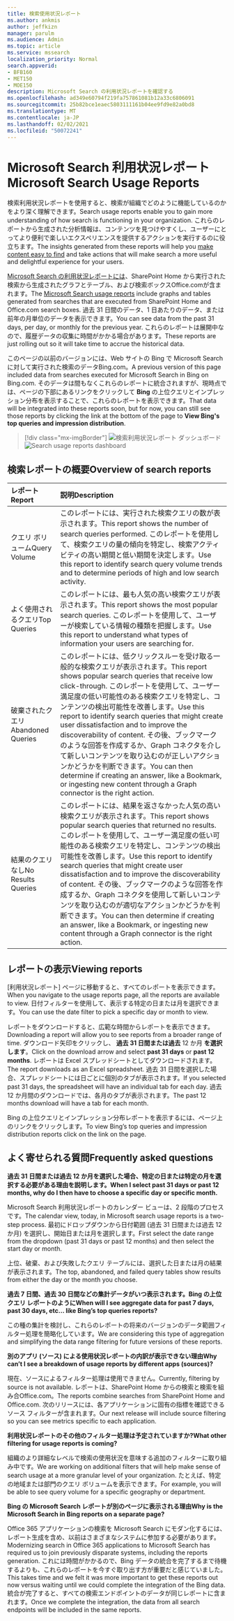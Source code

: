 ```yaml
---
title: 検索使用状況レポート
ms.author: ankmis
author: jeffkizn
manager: parulm
ms.audience: Admin
ms.topic: article
ms.service: mssearch
localization_priority: Normal
search.appverid:
- BFB160
- MET150
- MOE150
description: Microsoft Search の利用状況レポートを確認する
ms.openlocfilehash: ad349e60794f219fa757861081b12a33c6806091
ms.sourcegitcommit: 25b82bce1eaec5803111161b04ee9fd9e82a0bd8
ms.translationtype: MT
ms.contentlocale: ja-JP
ms.lasthandoff: 02/02/2021
ms.locfileid: "50072241"
---
```

# <a name="microsoft-search-usage-reports"></a><span data-ttu-id="c9d36-103">Microsoft Search 利用状況レポート</span><span class="sxs-lookup"><span data-stu-id="c9d36-103">Microsoft Search Usage Reports</span></span>

<span data-ttu-id="c9d36-104">検索利用状況レポートを使用すると、検索が組織でどのように機能しているのかをより深く理解できます。</span><span class="sxs-lookup"><span data-stu-id="c9d36-104">Search usage reports enable you to gain more understanding of how search is functioning in your organization.</span></span> <span data-ttu-id="c9d36-105">これらのレポートから生成された分析情報は、コンテンツ[](https://docs.microsoft.com/microsoftsearch/make-content-easy-to-find)を見つけやすくし、ユーザーにとってより便利で楽しいエクスペリエンスを提供するアクションを実行するのに役立ちます。</span><span class="sxs-lookup"><span data-stu-id="c9d36-105">The insights generated from these reports will help you [make content easy to find](https://docs.microsoft.com/microsoftsearch/make-content-easy-to-find) and take actions that will make search a more useful and delightful experience for your users.</span></span>

<span data-ttu-id="c9d36-106">[Microsoft Search の利用状況レポートには](https://admin.microsoft.com/Adminportal/Home?#/MicrosoftSearch/insights)、SharePoint Home から実行された検索から生成されたグラフとテーブル、および検索ボックスOffice.comが含まれます。</span><span class="sxs-lookup"><span data-stu-id="c9d36-106">The [Microsoft Search usage reports](https://admin.microsoft.com/Adminportal/Home?#/MicrosoftSearch/insights) include graphs and tables generated from searches that are executed from SharePoint Home and Office.com search boxes.</span></span> <span data-ttu-id="c9d36-107">過去 31 日間のデータ、1 日あたりのデータ、または前年の月単位のデータを表示できます。</span><span class="sxs-lookup"><span data-stu-id="c9d36-107">You can see data from the past 31 days, per day, or monthly for the previous year.</span></span> <span data-ttu-id="c9d36-108">これらのレポートは展開中なので、履歴データの収集に時間がかかる場合があります。</span><span class="sxs-lookup"><span data-stu-id="c9d36-108">These reports are just rolling out so it will take time to accrue the historical data.</span></span>

<span data-ttu-id="c9d36-109">このページの以前のバージョンには、Web サイトの Bing で Microsoft Search に対して実行された検索のデータBing.com。</span><span class="sxs-lookup"><span data-stu-id="c9d36-109">A previous version of this page included data from searches executed for Microsoft Search in Bing on Bing.com.</span></span> <span data-ttu-id="c9d36-110">そのデータは間もなくこれらのレポートに統合されますが、現時点では、ページの下部にあるリンクをクリックして **Bing** の上位クエリとインプレッション分布を表示することで、これらのレポートを表示できます。</span><span class="sxs-lookup"><span data-stu-id="c9d36-110">That data will be integrated into these reports soon, but for now, you can still see those reports by clicking the link at the bottom of the page to **View Bing's top queries and impression distribution**.</span></span>

> [!div class="mx-imgBorder"]
> <span data-ttu-id="c9d36-111">![検索利用状況レポート ダッシュボード](media/usage-reports/usage_reports_v2.png)</span><span class="sxs-lookup"><span data-stu-id="c9d36-111">![Search usage reports dashboard](media/usage-reports/usage_reports_v2.png)</span></span>

## <a name="overview-of-search-reports"></a><span data-ttu-id="c9d36-112">検索レポートの概要</span><span class="sxs-lookup"><span data-stu-id="c9d36-112">Overview of search reports</span></span>

| <span data-ttu-id="c9d36-113">レポート</span><span class="sxs-lookup"><span data-stu-id="c9d36-113">Report</span></span> | <span data-ttu-id="c9d36-114">説明</span><span class="sxs-lookup"><span data-stu-id="c9d36-114">Description</span></span> |
|:-----|:-----|
|<span data-ttu-id="c9d36-115">クエリ ボリューム</span><span class="sxs-lookup"><span data-stu-id="c9d36-115">Query Volume</span></span>|<span data-ttu-id="c9d36-116">このレポートには、実行された検索クエリの数が表示されます。</span><span class="sxs-lookup"><span data-stu-id="c9d36-116">This report shows the number of search queries performed.</span></span> <span data-ttu-id="c9d36-117">このレポートを使用して、検索クエリの量の傾向を特定し、検索アクティビティの高い期間と低い期間を決定します。</span><span class="sxs-lookup"><span data-stu-id="c9d36-117">Use this report to identify search query volume trends and to determine periods of high and low search activity.</span></span>|
|<span data-ttu-id="c9d36-118">よく使用されるクエリ</span><span class="sxs-lookup"><span data-stu-id="c9d36-118">Top Queries</span></span>|<span data-ttu-id="c9d36-119">このレポートには、最も人気の高い検索クエリが表示されます。</span><span class="sxs-lookup"><span data-stu-id="c9d36-119">This report shows the most popular search queries.</span></span> <span data-ttu-id="c9d36-120">このレポートを使用して、ユーザーが検索している情報の種類を把握します。</span><span class="sxs-lookup"><span data-stu-id="c9d36-120">Use this report to understand what types of information your users are searching for.</span></span>|
|<span data-ttu-id="c9d36-121">破棄されたクエリ</span><span class="sxs-lookup"><span data-stu-id="c9d36-121">Abandoned Queries</span></span>|<span data-ttu-id="c9d36-122">このレポートには、低クリックスルーを受け取る一般的な検索クエリが表示されます。</span><span class="sxs-lookup"><span data-stu-id="c9d36-122">This report shows popular search queries that receive low click-through.</span></span> <span data-ttu-id="c9d36-123">このレポートを使用して、ユーザー満足度の低い可能性のある検索クエリを特定し、コンテンツの検出可能性を改善します。</span><span class="sxs-lookup"><span data-stu-id="c9d36-123">Use this report to identify search queries that might create user dissatisfaction and to improve the discoverability of content.</span></span> <span data-ttu-id="c9d36-124">その後、ブックマークのような回答を作成するか、Graph コネクタを介して新しいコンテンツを取り込むのが正しいアクションかどうかを判断できます。</span><span class="sxs-lookup"><span data-stu-id="c9d36-124">You can then determine if creating an answer, like a Bookmark, or ingesting new content through a Graph connector is the right action.</span></span>|
|<span data-ttu-id="c9d36-125">結果のクエリなし</span><span class="sxs-lookup"><span data-stu-id="c9d36-125">No Results Queries</span></span>|<span data-ttu-id="c9d36-126">このレポートには、結果を返さなかった人気の高い検索クエリが表示されます。</span><span class="sxs-lookup"><span data-stu-id="c9d36-126">This report shows popular search queries that returned no results.</span></span> <span data-ttu-id="c9d36-127">このレポートを使用して、ユーザー満足度の低い可能性のある検索クエリを特定し、コンテンツの検出可能性を改善します。</span><span class="sxs-lookup"><span data-stu-id="c9d36-127">Use this report to identify search queries that might create user dissatisfaction and to improve the discoverability of content.</span></span> <span data-ttu-id="c9d36-128">その後、ブックマークのような回答を作成するか、Graph コネクタを使用して新しいコンテンツを取り込むのが適切なアクションかどうかを判断できます。</span><span class="sxs-lookup"><span data-stu-id="c9d36-128">You can then determine if creating an answer, like a Bookmark, or ingesting new content through a Graph connector is the right action.</span></span>|

## <a name="viewing-reports"></a><span data-ttu-id="c9d36-129">レポートの表示</span><span class="sxs-lookup"><span data-stu-id="c9d36-129">Viewing reports</span></span>

<span data-ttu-id="c9d36-130">[利用状況レポート] ページに移動すると、すべてのレポートを表示できます。</span><span class="sxs-lookup"><span data-stu-id="c9d36-130">When you navigate to the usage reports page, all the reports are available to view.</span></span> <span data-ttu-id="c9d36-131">日付フィルターを使用して、表示する特定の日または月を選択できます。</span><span class="sxs-lookup"><span data-stu-id="c9d36-131">You can use the date filter to pick a specific day or month to view.</span></span>

<span data-ttu-id="c9d36-132">レポートをダウンロードすると、広範な時間からレポートを表示できます。</span><span class="sxs-lookup"><span data-stu-id="c9d36-132">Downloading a report will allow you to see reports from a broader range of time.</span></span> <span data-ttu-id="c9d36-133">ダウンロード矢印をクリックし、 **過去 31 日間または過去** 12 か月 **を選択します**。</span><span class="sxs-lookup"><span data-stu-id="c9d36-133">Click on the download arrow and select **past 31 days** or **past 12 months**.</span></span> <span data-ttu-id="c9d36-134">レポートは Excel スプレッドシートとしてダウンロードされます。</span><span class="sxs-lookup"><span data-stu-id="c9d36-134">The report downloads as an Excel spreadsheet.</span></span> <span data-ttu-id="c9d36-135">過去 31 日間を選択した場合、スプレッドシートには日ごとに個別のタブが表示されます。</span><span class="sxs-lookup"><span data-stu-id="c9d36-135">If you selected past 31 days, the spreadsheet will have an individual tab for each day.</span></span> <span data-ttu-id="c9d36-136">過去 12 か月間のダウンロードでは、各月のタブが表示されます。</span><span class="sxs-lookup"><span data-stu-id="c9d36-136">The past 12 months download will have a tab for each month.</span></span>

<span data-ttu-id="c9d36-137">Bing の上位クエリとインプレッション分布レポートを表示するには、ページ上のリンクをクリックします。</span><span class="sxs-lookup"><span data-stu-id="c9d36-137">To view Bing’s top queries and impression distribution reports click on the link on the page.</span></span>

## <a name="frequently-asked-questions"></a><span data-ttu-id="c9d36-138">よく寄せられる質問</span><span class="sxs-lookup"><span data-stu-id="c9d36-138">Frequently asked questions</span></span>

<span data-ttu-id="c9d36-139">**過去 31 日間または過去 12 か月を選択した場合、特定の日または特定の月を選択する必要がある理由を説明します。**</span><span class="sxs-lookup"><span data-stu-id="c9d36-139">**When I select past 31 days or past 12 months, why do I then have to choose a specific day or specific month.**</span></span>

<span data-ttu-id="c9d36-140">Microsoft Search 利用状況レポートのカレンダー ビューは、2 段階のプロセスです。</span><span class="sxs-lookup"><span data-stu-id="c9d36-140">The calendar view, today, in Microsoft search usage reports is a two-step process.</span></span> <span data-ttu-id="c9d36-141">最初にドロップダウンから日付範囲 (過去 31 日間または過去 12 か月) を選択し、開始日または月を選択します。</span><span class="sxs-lookup"><span data-stu-id="c9d36-141">First select the date range from the dropdown (past 31 days or past 12 months) and then select the start day or month.</span></span>

<span data-ttu-id="c9d36-142">上位、破棄、および失敗したクエリ テーブルには、選択した日または月の結果が表示されます。</span><span class="sxs-lookup"><span data-stu-id="c9d36-142">The top, abandoned, and failed query tables show results from either the day or the month you choose.</span></span>

<span data-ttu-id="c9d36-143">**過去 7 日間、過去 30 日間などの集計データがいつ表示されます。Bing の上位クエリ レポートのように**</span><span class="sxs-lookup"><span data-stu-id="c9d36-143">**When will I see aggregate data for past 7 days, past 30 days, etc... like Bing’s top queries reports?**</span></span>

<span data-ttu-id="c9d36-144">この種の集計を検討し、これらのレポートの将来のバージョンのデータ範囲フィルター処理を簡略化しています。</span><span class="sxs-lookup"><span data-stu-id="c9d36-144">We are considering this type of aggregation and simplifying the data range filtering for future versions of these reports.</span></span>

<span data-ttu-id="c9d36-145">**別のアプリ (ソース) による使用状況レポートの内訳が表示できない理由**</span><span class="sxs-lookup"><span data-stu-id="c9d36-145">**Why can’t I see a breakdown of usage reports by different apps (sources)?**</span></span>

<span data-ttu-id="c9d36-146">現在、ソースによるフィルター処理は使用できません。</span><span class="sxs-lookup"><span data-stu-id="c9d36-146">Currently, filtering by source is not available.</span></span> <span data-ttu-id="c9d36-147">レポートは、SharePoint Home からの検索と検索を組み合Office.com。</span><span class="sxs-lookup"><span data-stu-id="c9d36-147">The reports combine searches from SharePoint Home and Office.com.</span></span> <span data-ttu-id="c9d36-148">次のリリースには、各アプリケーションに固有の指標を確認できるソース フィルターが含まれます。</span><span class="sxs-lookup"><span data-stu-id="c9d36-148">Our next release will include source filtering so you can see metrics specific to each application.</span></span>

<span data-ttu-id="c9d36-149">**利用状況レポートのその他のフィルター処理は予定されていますか?**</span><span class="sxs-lookup"><span data-stu-id="c9d36-149">**What other filtering for usage reports is coming?**</span></span>

<span data-ttu-id="c9d36-150">組織のより詳細なレベルで検索の使用状況を意味する追加のフィルターに取り組み中です。</span><span class="sxs-lookup"><span data-stu-id="c9d36-150">We are working on additional filters that will help make sense of search usage at a more granular level of your organization.</span></span> <span data-ttu-id="c9d36-151">たとえば、特定の地域または部門のクエリ ボリュームを表示できます。</span><span class="sxs-lookup"><span data-stu-id="c9d36-151">For example, you will be able to see query volume for a specific geography or department.</span></span>

<span data-ttu-id="c9d36-152">**Bing の Microsoft Search レポートが別のページに表示される理由**</span><span class="sxs-lookup"><span data-stu-id="c9d36-152">**Why is the Microsoft Search in Bing reports on a separate page?**</span></span>

<span data-ttu-id="c9d36-153">Office 365 アプリケーションの検索を Microsoft Search にモダン化するには、レポート生成を含め、以前はさまざまなシステムに参加する必要があります。</span><span class="sxs-lookup"><span data-stu-id="c9d36-153">Modernizing search in Office 365 applications to Microsoft Search has required us to join previously disparate systems, including the reports generation.</span></span> <span data-ttu-id="c9d36-154">これには時間がかかるので、Bing データの統合を完了するまで待機するよりも、これらのレポートを今すぐ取り出す方が重要だと感じていました。</span><span class="sxs-lookup"><span data-stu-id="c9d36-154">This takes time and we felt it was more important to get these reports out now versus waiting until we could complete the integration of the Bing data.</span></span> <span data-ttu-id="c9d36-155">統合が完了すると、すべての検索エンドポイントのデータが同じレポートに含まれます。</span><span class="sxs-lookup"><span data-stu-id="c9d36-155">Once we complete the integration, the data from all search endpoints will be included in the same reports.</span></span>
